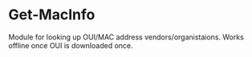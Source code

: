 # Get-MacInfo
Module for looking up OUI/MAC address vendors/organistaions. Works offline once OUI is downloaded once.
